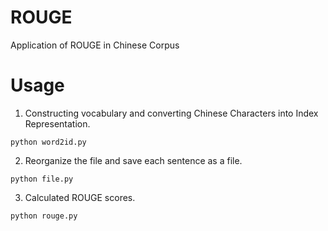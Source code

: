 # ROUGE
Application of ROUGE in Chinese Corpus
# Usage 
1. Constructing vocabulary and converting Chinese Characters into Index Representation.
```
python word2id.py
```

2. Reorganize the file and save each sentence as a file.
```
python file.py
```

3. Calculated ROUGE scores.
```
python rouge.py
```



